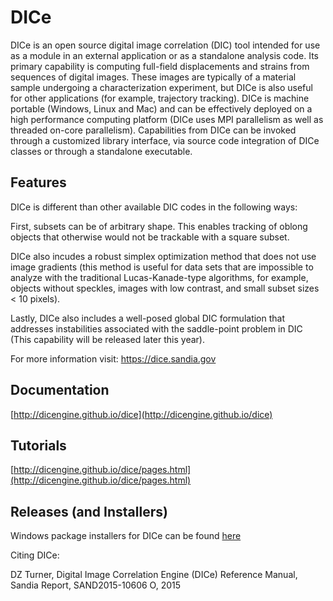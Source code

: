 DICe
====

DICe is an open source digital image correlation (DIC) tool intended for use as a module in an external application or as a standalone analysis code. Its primary capability is computing full-field displacements and strains from sequences of digital images. These images are typically of a material sample undergoing a characterization experiment, but DICe is also useful for other applications (for example, trajectory tracking). DICe is machine portable (Windows, Linux and Mac) and can be effectively deployed on a high performance computing platform (DICe uses MPI parallelism as well as threaded on-core parallelism). Capabilities from DICe can be invoked through a customized library interface, via source code integration of DICe classes or through a standalone executable.

Features
--------

DICe is different than other available DIC codes in the following ways:

First, subsets can be of arbitrary shape. This enables tracking of oblong objects that otherwise would not be trackable with a square subset.

DICe also incudes a robust simplex optimization method that does not use image gradients (this method is useful for data sets that are impossible to analyze with the traditional Lucas-Kanade-type algorithms, for example,  objects without speckles, images with low contrast, and small subset sizes < 10 pixels).

Lastly, DICe also includes a well-posed global DIC formulation that addresses instabilities associated with the saddle-point problem in DIC (This capability will be released later this year).

For more information visit: https://dice.sandia.gov

Documentation
-------------
[http://dicengine.github.io/dice](http://dicengine.github.io/dice)

Tutorials
---------
[http://dicengine.github.io/dice/pages.html](http://dicengine.github.io/dice/pages.html)

Releases (and Installers)
-------------------------
Windows package installers for DICe can be found [here](https://github.com/dicengine/dice/releases)

Citing DICe:

DZ Turner, Digital Image Correlation Engine (DICe) Reference Manual, Sandia Report, SAND2015-10606 O, 2015
